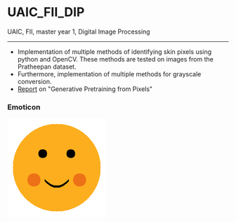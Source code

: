 # UAIC_FII_DIP
UAIC, FII, master year 1, Digital Image Processing
***

 * Implementation of multiple methods of identifying skin pixels using python and OpenCV. These methods are tested on images from the Pratheepan dataset.
 * Furthermore, implementation of multiple methods for grayscale conversion.
 * [Report](https://github.com/ancestor-mithril/UAIC_FII_DIP/blob/master/Report.pdf) on "Generative Pretraining from Pixels"

### Emoticon

![emoticon](https://github.com/ancestor-mithril/UAIC_FII_DIP/blob/master/Emoticon.png)
